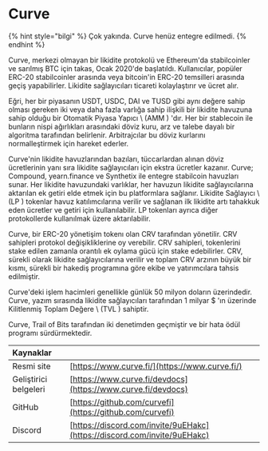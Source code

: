 # Curve

{% hint style="bilgi" %}
Çok yakında. Curve henüz entegre edilmedi.
{% endhint %}

Curve, merkezi olmayan bir likidite protokolü ve Ethereum'da stabilcoinler ve sarılmış BTC için takas, Ocak 2020'de başlatıldı. Kullanıcılar, popüler ERC-20 stabilcoinler arasında veya bitcoin'in ERC-20 temsilleri arasında geçiş yapabilirler. Likidite sağlayıcıları ticareti kolaylaştırır ve ücret alır.

Eğri, her bir piyasanın USDT, USDC, DAI ve TUSD gibi aynı değere sahip olması gereken iki veya daha fazla varlığa sahip ilişkili bir likidite havuzuna sahip olduğu bir Otomatik Piyasa Yapıcı \ (AMM \) 'dır. Her bir stablecoin ile bunların nispi ağırlıkları arasındaki döviz kuru, arz ve talebe dayalı bir algoritma tarafından belirlenir. Arbitrajcılar bu döviz kurlarını normalleştirmek için hareket ederler.

Curve'nin likidite havuzlarından bazıları, tüccarlardan alınan döviz ücretlerinin yanı sıra likidite sağlayıcıları için ekstra ücretler kazanır. Curve; Compound, yearn.finance ve Synthetix ile entegre stabilcoin havuzları sunar. Her likidite havuzundaki varlıklar, her havuzun likidite sağlayıcılarına aktarılan ek getiri elde etmek için bu platformlara sağlanır. Likidite Sağlayıcı \ (LP \) tokenlar havuz katılımcılarına verilir ve sağlanan ilk likidite artı tahakkuk eden ücretler ve getiri için kullanılabilir. LP tokenları ayrıca diğer protokollerde kullanılmak üzere aktarılabilir.

Curve, bir ERC-20 yönetişim tokenı olan CRV tarafından yönetilir. CRV sahipleri protokol değişikliklerine oy verebilir. CRV sahipleri, tokenlerini stake edilen zamanla orantılı ek oylama gücü için stake edebilirler. CRV, sürekli olarak likidite sağlayıcılarına verilir ve toplam CRV arzının büyük bir kısmı, sürekli bir hakediş programına göre ekibe ve yatırımcılara tahsis edilmiştir.

Curve'deki işlem hacimleri genellikle günlük 50 milyon doların üzerindedir. Curve, yazım sırasında likidite sağlayıcıları tarafından 1 milyar $ 'ın üzerinde Kilitlenmiş Toplam Değere \ (TVL \) sahiptir.

Curve, Trail of Bits tarafından iki denetimden geçmiştir ve bir hata ödül programı sürdürmektedir.

| Kaynaklar             |                                                                          |
|:--------------------- |:------------------------------------------------------------------------ |
| Resmi site            | [https://www.curve.fi/](https://www.curve.fi/)                           |
| Geliştirici belgeleri | [https://www.curve.fi/devdocs](https://www.curve.fi/devdocs)             |
| GitHub                | [https://github.com/curvefi](https://github.com/curvefi)                 |
| Discord               | [https://discord.com/invite/9uEHakc](https://discord.com/invite/9uEHakc) |

